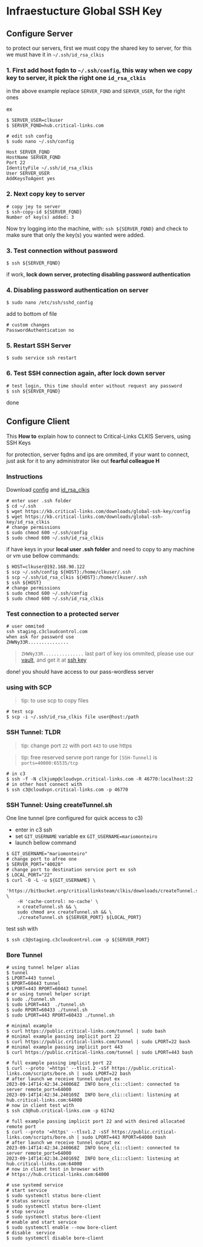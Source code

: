 # Infraestucture Global SSH Key

## Configure Server

to protect our servers, first we must copy the shared key to server, for this we must have it in `~/.ssh/id_rsa_clkis`

### 1. First add host fqdn to `~/.ssh/config`, this way when we copy key to server, it pick the right one `id_rsa_clkis`

in the above example replace `SERVER_FQND` and `SERVER_USER`, for the right ones

ex 

```shell
$ SERVER_USER=clkuser
$ SERVER_FQND=hub.critical-links.com
```

```shell
# edit ssh config
$ sudo nano ~/.ssh/config
```

```shell
Host SERVER_FQND
HostName SERVER_FQND
Port 22
IdentityFile ~/.ssh/id_rsa_clkis
User SERVER_USER
AddKeysToAgent yes
```

### 2. Next copy key to server

```shell
# copy jey to server
$ ssh-copy-id ${SERVER_FQND}
Number of key(s) added: 3
``` 

Now try logging into the machine, with: `ssh ${SERVER_FQND}`
and check to make sure that only the key(s) you wanted were added.


### 3. Test connection without password

```shell
$ ssh ${SERVER_FQND}
```

if work, **lock down server, protecting disabling password authentication**

### 4. Disabling password authentication on server

```shell
$ sudo nano /etc/ssh/sshd_config
```

add to bottom of file

```shell
# custom changes
PasswordAuthentication no
```

### 5. Restart SSH Server

```shell
$ sudo service ssh restart
```

### 6. Test SSH connection again, after lock down server

```shell
# test login, this time should enter without request any password
$ ssh ${SERVER_FQND}
```

done

## Configure Client

This **How to** explain how to connect to Critical-Links CLKIS Servers, using SSH Keys

for protection, server fqdns and ips are ommited, if your want to connect, just ask for it to any administrator like out **fearful colleague H**

### Instructions

Download [config](../../downloads/global-ssh-key/config) and [id_rsa_clkis](../../downloads/global-ssh-key/id_rsa_clkis)

```shell
# enter user .ssh folder
$ cd ~/.ssh
$ wget https://kb.critical-links.com/downloads/global-ssh-key/config
$ wget https://kb.critical-links.com/downloads/global-ssh-key/id_rsa_clkis
# change permissions
$ sudo chmod 600 ~/.ssh/config
$ sudo chmod 600 ~/.ssh/id_rsa_clkis
```

if have keys in your **local user .ssh folder** and need to copy to any machine or vm use bellow commands:

```shell
$ HOST=clkuser@192.168.90.122
$ scp ~/.ssh/config ${HOST}:/home/clkuser/.ssh
$ scp ~/.ssh/id_rsa_clkis ${HOST}:/home/clkuser/.ssh
$ ssh ${HOST}
# change permissions
$ sudo chmod 600 ~/.ssh/config
$ sudo chmod 600 ~/.ssh/id_rsa_clkis
```

### Test connection to a protected server

```shell
# user ommited
ssh staging.c3cloudcontrol.com
when ask for password use
ZHWNy33R...............
```

> `ZHWNy33R...............` last part of key ios ommited, please use our [vault](https://critical-links.server:9443/), and get it at [ssh key](https://critical-links.server:9443/app/passwords/view/1511403d-768a-4b90-942d-63619377ecef)

done! you should have access to our pass-wordless server

### using with SCP

> tip: to use scp to copy files

```shell
# test scp
$ scp -i ~/.ssh/id_rsa_clkis file user@host:/path
```


### SSH Tunnel: TLDR

> tip: change port `22` with port `443` to use https

> tip: free reserved servre port range for `[SSH-Tunnel]` is `ports=40000:65535/tcp`

```shell
# in c3
$ ssh -f -N clkjump@cloudvpn.critical-links.com -R 46770:localhost:22
# in other host connect with
$ ssh c3@cloudvpn.critical-links.com -p 46770
```

### SSH Tunnel: Using createTunnel.sh

One line tunnel (pre configured for quick access to c3)

- enter in c3 ssh
- set `GIT_USERNAME` variable ex `GIT_USERNAME=mariomonteiro`
- launch bellow command

```shell
$ GIT_USERNAME="mariomonteiro"
# change port to afree one
$ SERVER_PORT="40028"
# change port to destination service port ex ssh
$ LOCAL_PORT="22"
$ curl -O -L -u ${GIT_USERNAME} \
    'https://bitbucket.org/criticallinksteam/clkis/downloads/createTunnel.sh' \
    -H 'cache-control: no-cache' \
    > createTunnel.sh && \
    sudo chmod a+x createTunnel.sh && \
    ./createTunnel.sh ${SERVER_PORT} ${LOCAL_PORT}
```

test ssh with

```shell
$ ssh c3@staging.c3cloudcontrol.com -p ${SERVER_PORT}
```

### Bore Tunnel

```shell
# using tunnel helper alias
$ tunnel
$ LPORT=443 tunnel
$ RPORT=60443 tunnel
$ LPORT=443 RPORT=60443 tunnel
# or using tunnel helper script
$ sudo ./tunnel.sh
$ sudo LPORT=443  ./tunnel.sh
$ sudo RPORT=60433 ./tunnel.sh
$ sudo LPORT=443 RPORT=60433 ./tunnel.sh

# minimal example
$ curl https://public.critical-links.com/tunnel | sudo bash
# minimal example passing implicit port 22
$ curl https://public.critical-links.com/tunnel | sudo LPORT=22 bash
# minimal example passing implicit port 443
$ curl https://public.critical-links.com/tunnel | sudo LPORT=443 bash

# full example passing implicit port 22
$ curl --proto '=https' --tlsv1.2 -sSf https://public.critical-links.com/scripts/bore.sh | sudo LPORT=22 bash
# after launch we receive tunnel output ex
2023-09-14T14:42:34.240068Z  INFO bore_cli::client: connected to server remote_port=64000
2023-09-14T14:42:34.240169Z  INFO bore_cli::client: listening at hub.critical-links.com:64000
# now in client test with
$ ssh c3@hub.critical-links.com -p 61742

# full example passing implicit port 22 and with desired allocated remote port
$ curl --proto '=https' --tlsv1.2 -sSf https://public.critical-links.com/scripts/bore.sh | sudo LPORT=443 RPORT=64000 bash
# after launch we receive tunnel output ex
2023-09-14T14:42:34.240068Z  INFO bore_cli::client: connected to server remote_port=64000
2023-09-14T14:42:34.240169Z  INFO bore_cli::client: listening at hub.critical-links.com:64000
# now in client test in browser with
# https://hub.critical-links.com:64000

# use systemd service
# start service
$ sudo systemctl status bore-client
# status service
$ sudo systemctl status bore-client
# stop service
$ sudo systemctl status bore-client
# enable and start service
$ sudo systemctl enable --now bore-client
# disable  service
$ sudo systemctl disable bore-client
```
